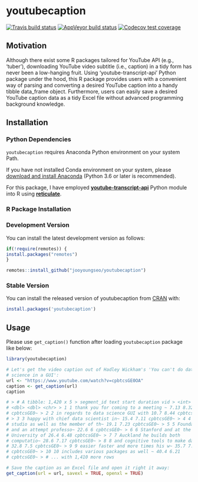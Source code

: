 
# youtubecaption

<!-- badges: start -->

[![Travis build
status](https://travis-ci.org/jooyoungseo/youtubecaption.svg?branch=master)](https://travis-ci.org/jooyoungseo/youtubecaption)
[![AppVeyor build
status](https://ci.appveyor.com/api/projects/status/github/jooyoungseo/youtubecaption?branch=master&svg=true)](https://ci.appveyor.com/project/jooyoungseo/youtubecaption)
[![Codecov test
coverage](https://codecov.io/gh/jooyoungseo/youtubecaption/branch/master/graph/badge.svg)](https://codecov.io/gh/jooyoungseo/youtubecaption?branch=master)
<!-- badges: end -->

## Motivation

Although there exist some R packages tailored for YouTube API (e.g.,
‘tuber’), downloading YouTube video subtitle (i.e., caption) in a tidy
form has never been a low-hanging fruit. Using ‘youtube-transcript-api’
Python package under the hood, this R package provides users with a
convenient way of parsing and converting a desired YouTube caption into
a handy tibble data\_frame object. Furthermore, users can easily save a
desired YouTube caption data as a tidy Excel file without advanced
programming background knowledge.

## Installation

### Python Dependencies

`youtubecaption` requires Anaconda Python environment on your system
Path.

If you have not installed Conda environment on your system, please
[download and install Anaconda](https://www.anaconda.com/download/)
(Python 3.6 or later is recommended).

For this package, I have employed
[**youtube-transcript-api**](https://pypi.org/project/youtube-transcript-api/)
Python module into R using
[**reticulate**](https://rstudio.github.io/reticulate/).

### R Package Installation

### Development Version

You can install the latest development version as follows:

``` r
if(!require(remotes)) {
install.packages("remotes")
}

remotes::install_github("jooyoungseo/youtubecaption")
```

### Stable Version

You can install the released version of youtubecaption from
[CRAN](https://CRAN.R-project.org) with:

``` r
install.packages('youtubecaption')
```

## Usage

Please use `get_caption()` function after loading `youtubecaption`
package like below:

``` r
library(youtubecaption)

# Let's get the video caption out of Hadley Wickham's 'You can't do data
# science in a GUI':
url <- "https://www.youtube.com/watch?v=cpbtcsGE0OA"
caption <- get_caption(url)
caption

# > # A tibble: 1,420 x 5 > segment_id text start duration vid > <int> <chr>
# <dbl> <dbl> <chr> > 1 1 thank you for coming to a meeting ~ 7.13 8.32
# cpbtcsGE0~ > 2 2 in regards to data science GUI with 10.7 8.44 cpbtcsGE0~
# > 3 3 happy with chief data scientist in~ 15.4 7.11 cpbtcsGE0~ > 4 4
# studio as well as the member of th~ 19.1 7.23 cpbtcsGE0~ > 5 5 Foundation
# and an attempt professo~ 22.6 6 cpbtcsGE0~ > 6 6 Stanford and at the
# University of 26.4 6.48 cpbtcsGE0~ > 7 7 Auckland he builds both
# computatio~ 28.6 7.17 cpbtcsGE0~ > 8 8 and cognitive tools to make data s~
# 32.8 7.5 cpbtcsGE0~ > 9 9 easier faster and more times his w~ 35.7 7.01
# cpbtcsGE0~ > 10 10 includes various packages as well ~ 40.4 6.21
# cpbtcsGE0~ > # ... with 1,410 more rows

# Save the caption as an Excel file and open it right it away:
get_caption(url = url, savexl = TRUE, openxl = TRUE)
```
